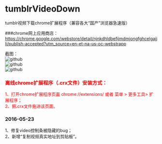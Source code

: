 # tumblrVideoDown
tumblr视频下载chrome扩展程序（兼容各大“国产”浏览器急速版）

###chrome网上应用商店：
https://chrome.google.com/webstore/detail/njnkdhldbefijmdmjongfghcelgajjli/publish-accepted?utm_source=en-et-na-us-oc-webstrapp

截图： <br />
![github](https://raw.githubusercontent.com/unclehking/tumblrVideoDown/master/screenshot/1.webp "github")  
![github](https://raw.githubusercontent.com/unclehking/tumblrVideoDown/master/screenshot/2.webp "github")  
![github](https://raw.githubusercontent.com/unclehking/tumblrVideoDown/master/screenshot/3.webp "github")  
<font color=red>
### 离线chrome扩展程序（.crx文件）安装方式：
 <div>1、打开chrome扩展程序页面 chrome://extensions/ 或者 菜单 > 更多工具> 扩展程序；</div>
 <div>2、把.crx文件拖进该页面。</div>
 </font>

### 2016-05-23
<div>1、修复video控制条被隐藏的bug； </div>
<div>2、新增“复制视频真实地址到剪贴板”。</div>
